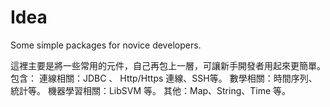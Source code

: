 # Idea
Some simple packages for novice developers.

這裡主要是將一些常用的元件，自己再包上一層，可讓新手開發者用起來更簡單。包含：
連線相關：JDBC 、 Http/Https 連線、SSH等。
數學相關：時間序列、統計等。
機器學習相關：LibSVM 等。
其他：Map、String、Time 等。
